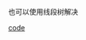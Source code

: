 也可以使用线段树解决

[code](https://github.com/flyfire/LeetCodeSolutions/blob/master/src/main/java/com/solarexsoft/leetcode/editor/cn/L303RangeSumQueryImmutable.java)
